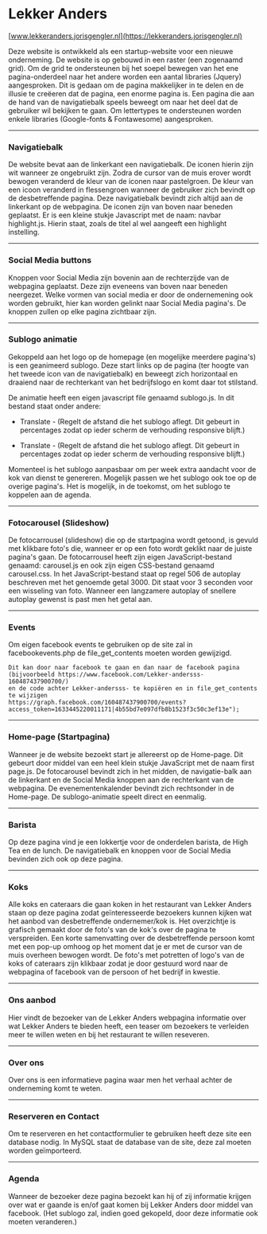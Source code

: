 # Lekker Anders

[www.lekkeranders.jorisgengler.nl](https://lekkeranders.jorisgengler.nl)

Deze website is ontwikkeld als een startup-website voor een nieuwe onderneming. De website is op gebouwd in een raster (een zogenaamd grid).
Om de grid te ondersteunen bij het soepel bewegen van het ene pagina-onderdeel naar het andere worden een aantal
libraries (Jquery) aangesproken. Dit is gedaan om de pagina makkelijker in te delen en de illusie te creëeren dat de pagina,
een enorme pagina is. Een pagina die aan de hand van de navigatiebalk speels beweegt om naar het deel dat de gebruiker wil bekijken te gaan.
Om lettertypes te ondersteunen worden enkele  libraries (Google-fonts & Fontawesome) aangesproken.


---
### Navigatiebalk

De website bevat aan de linkerkant een navigatiebalk. De iconen hierin zijn wit wanneer ze ongebruikt zijn. Zodra de cursor van de muis erover wordt bewogen veranderd de kleur van de iconen naar pastelgroen. De kleur van een icoon veranderd in flessengroen wanneer de gebruiker zich bevindt op de desbetreffende pagina. Deze navigatiebalk bevindt zich altijd aan de linkerkant op de webpagina. De iconen zijn van boven naar beneden geplaatst. Er is een kleine stukje Javascript met de naam: navbar highlight.js. Hierin staat, zoals de titel al wel aangeeft een highlight instelling.

---
### Social Media buttons

Knoppen voor Social Media zijn bovenin aan de rechterzijde van de webpagina geplaatst. Deze zijn eveneens van boven naar
beneden neergezet. Welke vormen van social media er door de ondernemening ook worden gebruikt, hier kan worden gelinkt naar Social Media pagina's. De knoppen zullen op elke pagina zichtbaar zijn.

---
### Sublogo animatie

Gekoppeld aan het logo op de homepage (en mogelijke meerdere pagina's) is een geanimeerd sublogo. Deze start links op de
pagina (ter hoogte van het tweede icon van de navigatiebalk) en beweegt zich horizontaal en draaiend naar de rechterkant van het bedrijfslogo en komt daar tot stilstand.

De animatie heeft een eigen javascript file genaamd sublogo.js. In dit bestand staat onder andere:


- Translate - (Regelt de afstand die het sublogo aflegt. Dit gebeurt in percentages zodat op ieder scherm de verhouding responsive blijft.)

- Translate - (Regelt de afstand die het sublogo aflegt. Dit gebeurt in percentages zodat op ieder scherm de verhouding responsive blijft.)


Momenteel is het sublogo aanpasbaar om per week extra aandacht voor de kok van dienst te genereren. Mogelijk passen we het sublogo ook toe op de overige pagina's. Het is mogelijk, in de toekomst, om het sublogo te koppelen aan de agenda.

---
### Fotocarousel (Slideshow)

De fotocarrousel (slideshow) die op de startpagina wordt getoond, is gevuld met klikbare foto's die, wanneer er op een foto wordt geklikt naar de juiste pagina's gaan.
De fotocarrousel heeft zijn eigen JavaScript-bestand genaamd: carousel.js en ook zijn eigen CSS-bestand genaamd carousel.css. In het JavaScript-bestand staat op regel 506 de autoplay beschreven met het genoemde getal 3000. Dit staat voor 3 seconden voor een wisseling van foto. Wanneer een langzamere autoplay of snellere autoplay gewenst is past men het getal aan.

---  
### Events
Om eigen facebook events te gebruiken op de site zal in facebookevents.php de file_get_contents moeten worden gewijzigd.

```
Dit kan door naar facebook te gaan en dan naar de facebook pagina
(bijvoorbeeld https://www.facebook.com/Lekker-andersss-160487437900700/)
en de code achter Lekker-andersss- te kopiëren en in file_get_contents te wijzigen
https://graph.facebook.com/160487437900700/events?access_token=1633445220011171|4b55bd7e097dfb8b1523f3c50c3ef13e");
```
---
### Home-page (Startpagina)

Wanneer je de website bezoekt start je  allereerst op de Home-page. Dit gebeurt door middel van een heel klein stukje JavaScript met de naam first page.js. De fotocarousel bevindt zich in het midden, de navigatie-balk aan de linkerkant en de Social Media knoppen aan de rechterkant van de webpagina. De evenementenkalender bevindt zich rechtsonder in de Home-page.
De sublogo-animatie speelt direct en eenmalig.

---
### Barista

Op deze pagina vind je een lokkertje voor de onderdelen barista, de High Tea en de lunch. De  navigatiebalk en knoppen voor de Social Media bevinden zich ook op deze pagina.

---
### Koks

Alle koks en cateraars die gaan koken in het restaurant van Lekker Anders staan op deze pagina zodat geïnteresseerde bezoekers kunnen kijken wat het aanbod van desbetreffende ondernemer/kok is. Het overzichtje is grafisch gemaakt door de foto's van de kok's over de pagina te verspreiden. Een korte samenvatting over de desbetreffende persoon komt met een pop-up omhoog op het moment dat je er met de cursor van de muis overheen bewogen wordt. De foto's met potretten of logo's van de koks of cateraars zijn klikbaar zodat je door gestuurd word naar de webpagina of facebook van de persoon of het bedrijf in kwestie.

---
### Ons aanbod

Hier vindt de bezoeker van de Lekker Anders webpagina informatie over wat Lekker Anders te bieden heeft, een teaser om bezoekers te verleiden meer te willen weten en bij het restaurant te willen reseveren.

---
### Over ons

Over ons is een informatieve pagina waar men het verhaal achter de onderneming komt te weten.

---
### Reserveren en Contact

Om te reserveren en het contactformulier te gebruiken heeft deze site een database nodig.
In MySQL staat de database van de site, deze zal moeten worden geïmporteerd.


---
### Agenda

Wanneer de bezoeker deze pagina bezoekt kan hij of zij informatie krijgen over wat er gaande is en/of gaat komen bij Lekker Anders door middel van facebook.
(Het sublogo zal, indien goed gekopeld, door deze informatie ook moeten veranderen.)
